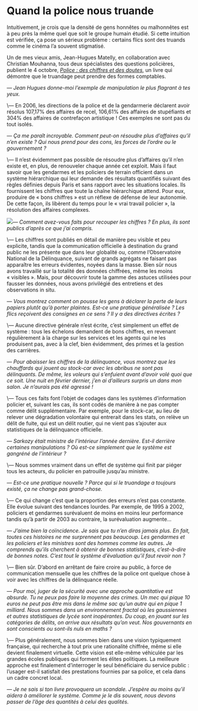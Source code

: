 # Quand la police nous truande

Intuitivement, je crois que la densité de gens honnêtes ou malhonnêtes est à peu près la même quel que soit le groupe humain étudié. Si cette intuition est vérifiée, ça pose un sérieux problème : certains flics sont des truands comme le cinéma l’a souvent stigmatisé.

Un de mes vieux amis, Jean-Hugues Matelly, en collaboration avec Christian Mouhanna, tous deux spécialistes des questions policières, publient le 4 octobre, [*Police : des chiffres et des doutes*](http://www.amazon.fr/Police-chiffres-doutes-Jean-Hugues-Matelly/dp/2841864227/ref=sr_1_1/402-7668494-7332105?ie=UTF8&s=books&qid=1190919398&sr=8-1), un livre qui démontre que le truandage peut prendre des formes comptables.

*— Jean Hugues donne-moi l’exemple de manipulation le plus flagrant à tes yeux.*

\— En 2006, les directions de la police et de la gendarmerie déclarent avoir résolus 107,17% des affaires de recel, 106,61% des affaires de stupéfiants et 304% des affaires de contrefaçon artistique ! Ces exemples ne sont pas du tout isolés.

*— Ça me paraît incroyable. Comment peut-on résoudre plus d’affaires qu’il n’en existe ? Qui nous prend pour des cons, les forces de l’ordre ou le gouvernement ?*

\— Il n’est évidemment pas possible de résoudre plus d’affaires qu’il n’en existe et, en plus, de renouveler chaque année cet exploit. Mais il faut savoir que les gendarmes et les policiers de terrain officient dans un système hiérarchique qui leur demande des résultats quantifiés suivant des règles définies depuis Paris et sans rapport avec les situations locales. Ils fournissent les chiffres que toute la chaîne hiérarchique attend. Pour eux, produire de « bons chiffres » est un réflexe de défense de leur autonomie. De cette façon, ils libèrent du temps pour le « vrai travail policier », la résolution des affaires complexes.

![](https://tcrouzet.com/images_tc/2007/10/pacco.jpg)*— Comment avez-vous faits pour recouper les chiffres ? En plus, ils sont publics d’après ce que j’ai compris.*

\— Les chiffres sont publiés en détail de manière peu visible et peu explicite, tandis que la communication officielle à destination du grand public ne les présente que dans leur globalité ou, comme l’Observatoire National de la Délinquance, suivant de grands agrégats ne faisant pas apparaître les erreurs évidentes, noyées dans la masse. Bien sûr nous avons travaillé sur la totalité des données chiffrées, même les moins « visibles ». Mais, pour découvrir toute la gamme des astuces utilisées pour fausser les données, nous avons privilégié des entretiens et des observations in situ.

*— Vous montrez comment on pousse les gens à déclarer la perte de leurs papiers plutôt qu’à porter plaintes. Est-ce une pratique généralisée ? Les flics reçoivent des consignes en ce sens ? Il y a des directives écrites ?*

\— Aucune directive générale n’est écrite, c’est simplement un effet de système : tous les échelons demandent de bons chiffres, en revenant régulièrement à la charge sur les services et les agents qui ne les produisent pas, avec à la clef, bien évidemment, des primes et la gestion des carrières.

*— Pour abaisser les chiffres de la délinquance, vous montrez que les chauffards qui jouent au stock-car avec les abribus ne sont pas délinquants. De même, les voleurs qui s’enfuient avant d’avoir volé quoi que ce soit. Une nuit en février dernier, j’en ai d’ailleurs surpris un dans mon salon. Je n’aurais pas été agressé !*

\— Tous ces faits font l’objet de codages dans les systèmes d’information policier et, suivant les cas, ils sont codés de manière à ne pas compter comme délit supplémentaire. Par exemple, pour le stock-car, au lieu de relever une dégradation volontaire qui entrerait dans les stats, on relève un délit de fuite, qui est un délit routier, qui ne vient pas s’ajouter aux statistiques de la délinquance officielle.

*— Sarkozy était ministre de l’intérieur l’année dernière. Est-il derrière certaines manipulations ? Où est-ce simplement que le système est gangréné de l’intérieur ?*

\— Nous sommes vraiment dans un effet de système qui finit par piéger tous les acteurs, du policier en patrouille jusqu’au ministre.

*— Est-ce une pratique nouvelle ? Parce qui si le truandage a toujours existé, ça ne change pas grand-chose.*

\— Ce qui change c’est que la proportion des erreurs n’est pas constante. Elle évolue suivant des tendances lourdes. Par exemple, de 1995 à 2002, policiers et gendarmes surévaluent de moins en moins leur performance tandis qu’à partir de 2003 au contraire, la surévaluation augmente…

*— J’aime bien la coïncidence. Je sais que tu n’en diras jamais plus. En fait, toutes ces histoires ne me surprennent pas beaucoup. Les gendarmes et les policiers et les ministres sont des hommes comme les autres. Je comprends qu’ils cherchent à obtenir de bonnes statistiques, c’est-à-dire de bonnes notes. C’est tout le système d’évaluation qu’il faut revoir non ?*

\— Bien sûr. D’abord en arrêtant de faire croire au public, à force de communication mensuelle que les chiffres de la police ont quelque chose à voir avec les chiffres de la délinquance réelle.

*— Pour moi, juger de la sécurité avec une approche quantitative est absurde. Tu ne peux pas faire la moyenne des crimes. Un mec qui pique 10 euros ne peut pas être mis dans le même sac qu’un autre qui en pique 1 milliard. Nous sommes dans un environnement fractal où les gaussiennes et autres statistiques de lycée sont inopérantes. Du coup, en jouant sur les catégories de délits, on arrive aux résultats qu’on veut. Nos gouvernants en sont conscients ou sont-ils nuls en maths ?*

\— Plus généralement, nous sommes bien dans une vision typiquement française, qui recherche à tout prix une rationalité chiffrée, même si elle devient finalement virtuelle. Cette vision est elle-même véhiculée par les grandes écoles publiques qui forment les élites politiques. La meilleure approche est finalement d’interroger le seul bénéficiaire du service public : l’usager est-il satisfait des prestations fournies par sa police, et cela dans un cadre concret local.

*— Je ne sais si ton livre provoquera un scandale. J’espère au moins qu’il aidera à améliorer le système. Comme je le dis souvent, nous devons passer de l’âge des quantités à celui des qualités.*